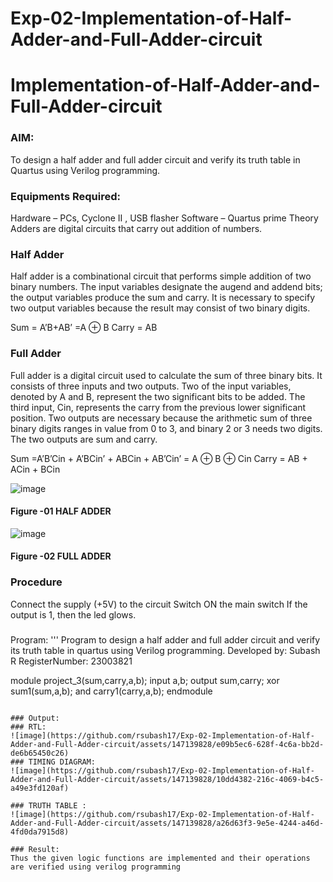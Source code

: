 # Exp-02-Implementation-of-Half-Adder-and-Full-Adder-circuit

# Implementation-of-Half-Adder-and-Full-Adder-circuit
### AIM:
To design a half adder and full adder circuit and verify its truth table in Quartus using Verilog programming.

### Equipments Required:
Hardware – PCs, Cyclone II , USB flasher
Software – Quartus prime
Theory
Adders are digital circuits that carry out addition of numbers.

### Half Adder
Half adder is a combinational circuit that performs simple addition of two binary numbers. The input variables designate the augend and addend bits; the output variables produce the sum and carry. It is necessary to specify two output variables because the result may consist of two binary digits.

Sum = A’B+AB’ =A ⊕ B Carry = AB

### Full Adder
Full adder is a digital circuit used to calculate the sum of three binary bits. It consists of three inputs and two outputs. Two of the input variables, denoted by A and B, represent the two significant bits to be added. The third input, Cin, represents the carry from the previous lower significant position. Two outputs are necessary because the arithmetic sum of three binary digits ranges in value from 0 to 3, and binary 2 or 3 needs two digits. The two outputs are sum and carry.

Sum =A’B’Cin + A’BCin’ + ABCin + AB’Cin’ = A ⊕ B ⊕ Cin Carry = AB + ACin + BCin

 ![image](https://user-images.githubusercontent.com/36288975/163552156-a13e5a56-c638-4110-97d9-8896907c8d25.png)

#### Figure -01 HALF ADDER 


![image](https://user-images.githubusercontent.com/36288975/163552057-b3547877-6d07-45b4-b7e0-bcfebfad9e1d.png)

#### Figure -02 FULL ADDER 

### Procedure

Connect the supply (+5V) to the circuit
Switch ON the main switch
If the output is 1, then the led glows.
### 
Program:
'''
Program to design a half adder and full adder circuit and verify its truth table in quartus using Verilog programming.
Developed by: Subash R
RegisterNumber:  23003821

module project_3(sum,carry,a,b); 
input a,b; 
output sum,carry; 
xor sum1(sum,a,b); 
and carry1(carry,a,b); 
endmodule
```

### Output:
### RTL:
![image](https://github.com/rsubash17/Exp-02-Implementation-of-Half-Adder-and-Full-Adder-circuit/assets/147139828/e09b5ec6-628f-4c6a-bb2d-de6b65450c26)
### TIMING DIAGRAM:
![image](https://github.com/rsubash17/Exp-02-Implementation-of-Half-Adder-and-Full-Adder-circuit/assets/147139828/10dd4382-216c-4069-b4c5-a49e3fd120af)

### TRUTH TABLE :
![image](https://github.com/rsubash17/Exp-02-Implementation-of-Half-Adder-and-Full-Adder-circuit/assets/147139828/a26d63f3-9e5e-4244-a46d-4fd0da7915d8)

### Result:
Thus the given logic functions are implemented and their operations are verified using verilog programming
